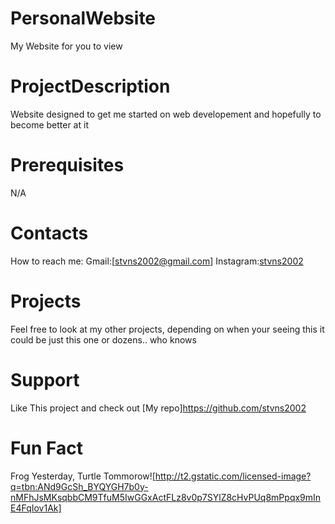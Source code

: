# PersonalWebsite
My Website for you to view

# ProjectDescription
Website designed to get me started on web developement and hopefully to become better at it

# Prerequisites
N/A

# Contacts
How to reach me:
Gmail:[stvns2002@gmail.com]
Instagram:[stvns2002](https://www.instagram.com/stvns2002/) 

# Projects
Feel free to look at my other projects, depending on when your seeing this it could be just this one or dozens.. who knows

# Support
Like This project and check out [My repo]https://github.com/stvns2002

# Fun Fact
Frog Yesterday, Turtle Tommorow![http://t2.gstatic.com/licensed-image?q=tbn:ANd9GcSh_BYQYGH7b0y-nMFhJsMKsqbbCM9TfuM5IwGGxActFLz8v0p7SYlZ8cHvPUq8mPpqx9mInE4FqIov1Ak]
